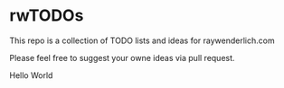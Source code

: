 # rwTODOs

This repo is a collection of TODO lists and ideas for raywenderlich.com

Please feel free to suggest your owne ideas via pull request.

Hello World


